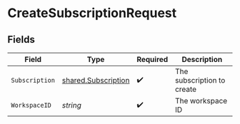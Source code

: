 # CreateSubscriptionRequest


## Fields

| Field                                                             | Type                                                              | Required                                                          | Description                                                       |
| ----------------------------------------------------------------- | ----------------------------------------------------------------- | ----------------------------------------------------------------- | ----------------------------------------------------------------- |
| `Subscription`                                                    | [shared.Subscription](../../../pkg/models/shared/subscription.md) | :heavy_check_mark:                                                | The subscription to create                                        |
| `WorkspaceID`                                                     | *string*                                                          | :heavy_check_mark:                                                | The workspace ID                                                  |